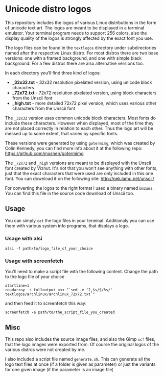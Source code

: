 # Unicode distro logos

This repository includes the logos of various Linux distributions in the form of unicode text art. The logos are meant to be displayed in a terminal emulator. Your terminal program needs to support 256 colors, also the display quality of the logos is strongly affected by the exact font you use. 

The logo files can be found in the `textlogos` directory under subdirectories named after the respective Linux distro. For most distros there are two base versions: one with a framed background, and one with simple black background. For a few distros there are also alternative versions too.

In each directory you'll find three kind of logos:
* **_32x32.txt** - 32x32 resolution pixelated version, using unicode block characters
* **_72x72.txt** - 72x72 resolution pixelated version, using block characters from the Unscii font
* **_high.txt** - more detailed 72x72 pixel version, which uses various other characters from the Unscii font

The `_32x32` version uses common unicode block characters. Most fonts do include these characters. However when displayed, most of the time they are not placed correctly in relation to each other. Thus the logo art will be messed up to some extent, that varies by specific fonts.

These versions were generated by using `gotermimg`, which was created by Colin Kennedy, you can find more info about it at the following repo: https://github.com/moshen/gotermimg

The `_72x72` and `_high` versions are meant to be displayed with the Unscii font created by Viznut. It's not that you won't see anything with other fonts, just that the exact characters that were used are only included in this one font. You can download it on the following site: http://pelulamu.net/unscii/

For converting the logos to the right format I used a binary named `bm2uns`. You can find this file in the source code download of Unscii too.

## Usage
You can simply `cat` the logo files in your terminal. Additionaly you can use them with various system info programs, that displays a logo. 

### Usage with alsi
```
alsi -f path/to/logo_file_of_your_choice
```
### Usage with screenfetch
You'll need to make a script file with the following content. Change the path to the logo file of your choice
```
startline=1
readarray -t fulloutput <<< "`sed -e '2,$s/$/%s/' textlogos/archlinux/archlinux_72x72.txt`"
```
and then feed it to screenfetch this way:
```
screenfetch -a path/to/the_script_file_you_created
```

## Misc

This repo also includes the source image files, and also the Gimp `xcf` files, that the logo images were exported from. Of course the original logos of the various distros were not created by me.

I also included a script file named `generate.sh`. This can generate all the logo text files at once (if a folder is given as parameter) or just the variants for one given image (if the parameter is an image file)
